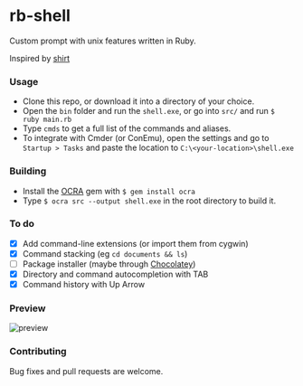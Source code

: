 # rb-shell

Custom prompt with unix features written in Ruby.

Inspired by [shirt](https://github.com/jstorimer/shirt)

### Usage

- Clone this repo, or download it into a directory of your choice.
- Open the `bin` folder and run the `shell.exe`, or go into `src/` and run `$ ruby main.rb`
- Type `cmds` to get a full list of the commands and aliases.
- To integrate with Cmder (or ConEmu), open the settings and go to `Startup > Tasks` and paste the location to `C:\<your-location>\shell.exe`

### Building

- Install the [OCRA](https://github.com/larsch/ocra) gem with `$ gem install ocra`
- Type `$ ocra src --output shell.exe` in the root directory to build it.

### To do
- [x] Add command-line extensions (or import them from cygwin)
- [x] Command stacking (eg `cd documents && ls`)
- [ ] Package installer (maybe through [Chocolatey](https://chocolatey.org/))
- [x] Directory and command autocompletion with TAB
- [x] Command history with Up Arrow 

### Preview

![preview](https://i.imgur.com/T933Vu1.png)

### Contributing
Bug fixes and pull requests are welcome.
